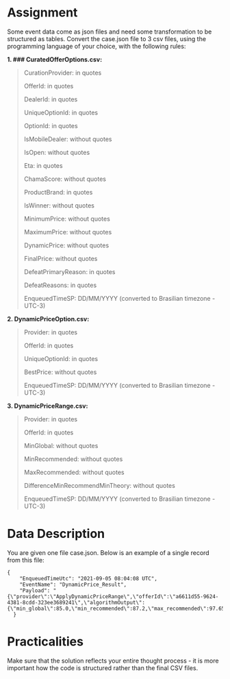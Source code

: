 # Assignment
Some event data come as json files and need some transformation to be structured as tables. Convert the case.json file to 3 csv files, using the programming language of your choice, with the following rules:

**1. ### CuratedOfferOptions.csv:**
>CurationProvider: in quotes
>
>OfferId: in quotes
>
>DealerId: in quotes
>
>UniqueOptionId: in quotes
>
>OptionId: in quotes
>
>IsMobileDealer: without quotes
>
>IsOpen: without quotes
>
>Eta: in quotes
>
>ChamaScore: without quotes
>
>ProductBrand: in quotes
>
>IsWinner: without quotes
>
>MinimumPrice: without quotes
>
>MaximumPrice: without quotes
>
>DynamicPrice: without quotes
>
>FinalPrice: without quotes
>
>DefeatPrimaryReason: in quotes
>
>DefeatReasons: in quotes
>
>EnqueuedTimeSP: DD/MM/YYYY (converted to Brasilian timezone - UTC-3)
>
**2. DynamicPriceOption.csv:**
>Provider: in quotes
>
>OfferId: in quotes
>
>UniqueOptionId: in quotes
>
>BestPrice: without quotes
>
>EnqueuedTimeSP: DD/MM/YYYY (converted to Brasilian timezone - UTC-3)
>
**3. DynamicPriceRange.csv:**
>Provider: in quotes
>
>OfferId: in quotes
>
>MinGlobal: without quotes
>
>MinRecommended: without quotes
>
>MaxRecommended: without quotes
>
>DifferenceMinRecommendMinTheory: without quotes
>
>EnqueuedTimeSP: DD/MM/YYYY (converted to Brasilian timezone - UTC-3)
>
# Data Description
You are given one file case.json. Below is an example of a single record from this file:
```
{
    "EnqueuedTimeUtc": "2021-09-05 08:04:08 UTC",
    "EventName": "DynamicPrice_Result",
    "Payload": "{\"provider\":\"ApplyDynamicPriceRange\",\"offerId\":\"a6611d55-9624-4381-8cdd-323ee3689241\",\"algorithmOutput\":{\"min_global\":85.0,\"min_recommended\":87.2,\"max_recommended\":97.65,\"differenceMinRecommendMinTheory\":2.2}}"
  }
```
# Practicalities
Make sure that the solution reflects your entire thought process - it is more important how the code is structured rather than the final CSV files.